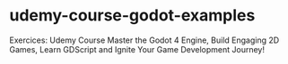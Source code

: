 # udemy-course-godot-examples
Exercices: Udemy Course Master the Godot 4 Engine, Build Engaging 2D Games, Learn GDScript and Ignite Your Game Development Journey!
